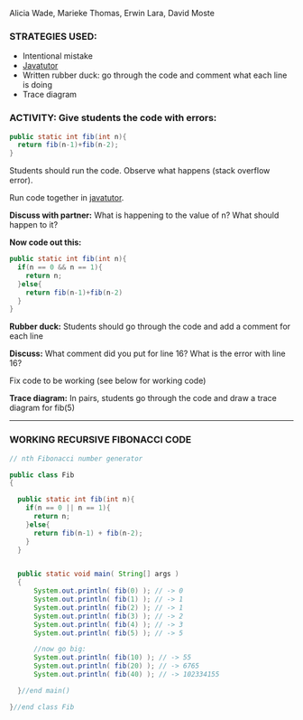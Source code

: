 Alicia Wade, Marieke Thomas, Erwin Lara, David Moste

### STRATEGIES USED:
* Intentional mistake
* [Javatutor](https://pythontutor.com/java.html#mode=edit)
* Written rubber duck: go through the code and comment what each line is doing
* Trace diagram


### ACTIVITY: Give students the code with errors:
```java
public static int fib(int n){
  return fib(n-1)+fib(n-2);
}
```

Students should run the code. Observe what happens (stack overflow error).

Run code together in [javatutor](https://pythontutor.com/java.html#mode=edit).

**Discuss with partner:** What is happening to the value of n? What should happen to it?

**Now code out this:**
```java
public static int fib(int n){
  if(n == 0 && n == 1){
    return n;
  }else{
    return fib(n-1)+fib(n-2)
  }
}
```

**Rubber duck:** Students should go through the code and add a comment for each line

**Discuss:** What comment did you put for line 16? What is the error with line 16?

Fix code to be working (see below for working code)

**Trace diagram:** In pairs, students go through the code and draw a trace diagram for fib(5)


***
### WORKING RECURSIVE FIBONACCI CODE
```java
// nth Fibonacci number generator

public class Fib
{

  public static int fib(int n){
    if(n == 0 || n == 1){
      return n;
    }else{
      return fib(n-1) + fib(n-2);
    }
  }


  public static void main( String[] args )
  {
      System.out.println( fib(0) ); // -> 0
      System.out.println( fib(1) ); // -> 1
      System.out.println( fib(2) ); // -> 1
      System.out.println( fib(3) ); // -> 2
      System.out.println( fib(4) ); // -> 3
      System.out.println( fib(5) ); // -> 5

      //now go big:
      System.out.println( fib(10) ); // -> 55
      System.out.println( fib(20) ); // -> 6765
      System.out.println( fib(40) ); // -> 102334155

  }//end main()

}//end class Fib
```